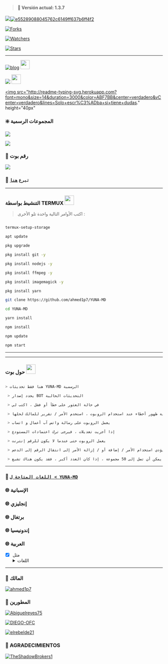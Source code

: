 > #### 🚀 Versión actual: 1.3.7

<a href="http://wa.me/393271166550" target="blank"><img src="https://img.shields.io/badge/رقم_مالك_البوت-25D366?style=for-the-badge&logo=whatsapp&logoColor=white" />![e55289088045762c6149ff637b6ff4f2](https://user-images.githubusercontent.com/82735720/204062085-d43fba05-7366-4373-b0f2-ebf47a87fd84.jpg)

<p align="higt">   

<a href="https://github.com/ahmed1p7/YUNA-MD/network/members"><img title="Forks" src="https://img.shields.io/github/forks/ahmed1p7/YUNA-MD?label=Forks&color=blue&style=flat-square"></a>

<a href="https://github.com/ahmed1p7/YUNA-MD/watchers"><img title="Watchers" src="https://img.shields.io/github/watchers/ahmed1p7/YUNA-MD?label=Watchers&color=green&style=flat-square"></a>

<a href="https://github.com/ahmed1p7/YUNA-MD/stargazers"><img title="Stars" src="https://img.shields.io/github/stars/ahmed1p7/YUNA-MD?label=Stars&color=yellow&style=flat-square"></a>

</p>

-----

[![blog](https://img.shields.io/badge/YouTube-FF0000?style=for-the-badge&logo=youtube&logoColor=White)](https://youtube.com/@maio6807)  <img src="https://github.com/siegrin/siegrin/blob/main/Assets/powerup.gif" height="29px">

<p align="hihg">   

<a href="https://instagram.com/a_e_b_2003" target="_blank"> <img src="https://img.shields.io/badge/-Instagram-%23E4405F?style=for-the-badge&logo=instagram&logoColor=white" target="_blank"></a> <img src="https://github.com/siegrin/siegrin/blob/main/Assets/Handshake.gif" height="30px">

<a href="https://github.com/ahmed1p7"><img src="http://readme-typing-svg.herokuapp.com?font=mono&size=14&duration=3000&color=ABF7BB&center=verdadero&vCenter=verdadero&lines=Solo+escr%C3%ADba+si+tiene+dudas." height="40px"

</p> 

 

 

</a>

### ❇️ المجموعات الرسمية 

<a href="https://chat.whatsapp.com/KSgHcPpZiXV7fMAscoptfw" target="blank"><img src="https://img.shields.io/badge/1️⃣_COMUNIDAD_GATADOT_🐈-25D366?style=for-the-badge&logo=whatsapp&logoColor=white" />

<a href="https://chat.whatsapp.com/IxeB9yBYrNp85CLmKykmMM" target="blank"><img src="https://img.shields.io/badge/2️⃣_COMUNIDAD_GATADOT_🐈-25D366?style=for-the-badge&logo=whatsapp&logoColor=white" />

</a> 

 ### 🐻 رقم بوت

<a href="http://wa.me/213674234020" target="blank"><img src="https://img.shields.io/badge/YUNA-MD-25D366?style=for-the-badge&logo=whatsapp&logoColor=white" />

</a>

### 💖 ```تبرع``` [`هنا`](https://paypal.me/yunabot)

------------------

### التنشيط بواسطة TERMUX  <img src="https://c.tenor.com/HLrXIleGBToAAAAC/transparent-cat.gif" height="30px">

> اكتب الأوامر التالية واحدة تلو الأخرى :

```bash

termux-setup-storage

apt update 

pkg upgrade 

pkg install git -y

pkg install nodejs -y

pkg install ffmpeg -y

pkg install imagemagick -y

pkg install yarn

git clone https://github.com/ahmed1p7/YUNA-MD

cd YUNA-MD

yarn install 

npm install

npm update

npm start

```

----

----

### حول بوت  <img src="https://i.pinimg.com/originals/0e/c9/89/0ec989dde8b5fc0deef4e5b09292b605.gif" height="30px">

```bash

> هنا فقط تحديثات YUNA-MD الرسمية

 > يحدد إصدار BOT التحديثات الحالية

 > في حالة العثور على خطأ أو فشل ، اكتب لي 

 > في حالة ظهور أخطاء عند استخدام الروبوت ، استخدم الأمر / تقرير للمالك لحلها

 > يعمل الروبوت على رسالة واتس آب أعمال و اتساب

 > إذا أجريت تعديلات ، فيرجى ترك اعتمادات المستودع

 > يعمل الروبوت حتى عندما لا يكون للرقم إنترنت

 > قد يؤدي استخدام الأمر / إضافة أو / إزالة الأمر إلى انتقال الرقم إلى الدعم

 > يمكن أن تصل إلى 50 مجموعة ، إذا كان العدد أكبر ، فقد يكون هناك تشبع

```

----

 ### 💠 [`اللغات المتاحة ل < YUNA-MD`](https://github.com/ahmed1p7/YUNA-MD/blob/master/config.js) 

### 🌐 الإسبانية 

### 🌐 إنجليزي

### 🌐 برتغال

### 🌐 إندونيسيا

### 🌐 العربية

- [x] مثل <details><summary>اللغات</summary><img src="https://i.imgur.com/RMWFgZo.jpeg"></details>

----

### 🌟  المالك

 

[![ahmed1p7](https://github.com/ahmed1p7.png?size=100)](https://github.com/ahmed1p7) 

### 🌟 المطورين 

[![Abiguelreyes75](https://github.com/Abiguelreyes75.png?size=100)](https://github.com/Abiguelreyes75)

[![DIEGO-OFC](https://github.com/DIEGO-OFC.png?size=100)](https://github.com/DIEGO-OFC)

[![elrebelde21](https://github.com/elrebelde21.png?size=100)](https://github.com/elrebelde21)

 

### 🌟 AGRADECIMIENTOS

 

[![TheShadowBrokers1](https://github.com/BrunoSobrino.png?size=100)](https://github.com/BrunoSobrino) 
